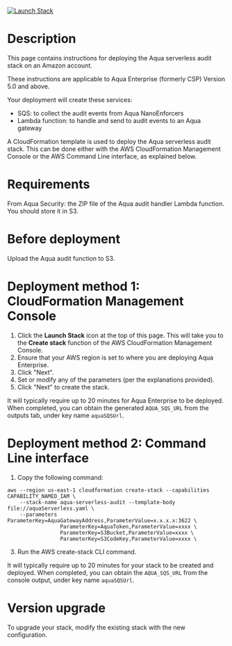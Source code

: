 [![Launch Stack](https://s3.amazonaws.com/cloudformation-examples/cloudformation-launch-stack.png)](https://console.aws.amazon.com/cloudformation/home?#/stacks/new?stackName=aqua-serverless&templateURL=https://s3.amazonaws.com/aqua-security-public/aquaServerless.yaml)

# Description

This page contains instructions for deploying the Aqua serverless audit stack on an Amazon account.

These instructions are applicable to Aqua Enterprise (formerly CSP) Version 5.0 and above.

Your deployment will create these services:
 - SQS: to collect the audit events from Aqua NanoEnforcers
 - Lambda function: to handle and send to audit events to an Aqua gateway

A CloudFormation template is used to deploy the Aqua serverless audit stack. This can be done either with the AWS CloudFormation Management Console or the AWS Command Line interface, as explained below.

# Requirements

From Aqua Security: the ZIP file of the Aqua audit handler Lambda function. You should store it in S3.

# Before deployment

Upload the Aqua audit function to S3.

# Deployment method 1: CloudFormation Management Console

 1. Click the <b>Launch Stack</b> icon at the top of this page. This will take you to the <b>Create stack</b> function of the AWS CloudFormation Management Console.
 2. Ensure that your AWS region is set to where you are deploying Aqua Enterprise.
 3. Click "Next".
 4. Set or modify any of the parameters (per the explanations provided).
 5. Click "Next" to create the stack.

It will typically require up to 20 minutes for Aqua Enterprise to be deployed.
When completed, you can obtain the generated `AQUA_SQS_URL` from the outputs tab, under key name `aquaSQSUrl`.

# Deployment method 2: Command Line interface

1. Copy the following command:
```
aws --region us-east-1 cloudformation create-stack --capabilities CAPABILITY_NAMED_IAM \
    --stack-name aqua-serverless-audit --template-body file://aquaServerless.yaml \
    --parameters ParameterKey=AquaGatewayAddress,ParameterValue=x.x.x.x:3622 \
                 ParameterKey=AquaToken,ParameterValue=xxxx \
                 ParameterKey=S3Bucket,ParameterValue=xxxx \ 
                 ParameterKey=S3CodeKey,ParameterValue=xxxx \
```
3. Run the AWS create-stack CLI command.

It will typically require up to 20 minutes for your stack to be created and deployed.
When completed, you can obtain the `AQUA_SQS_URL` from the console output, under key name `aquaSQSUrl`.

# Version upgrade

To upgrade your stack, modify the existing stack with the new configuration.